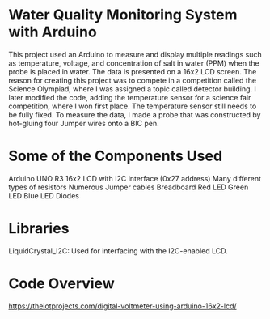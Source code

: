# Water Quality Monitoring System with Arduino

This project used an Arduino to measure and display multiple readings such as temperature, voltage, and concentration of salt in water (PPM) when the probe is placed in water. The data is presented on a 16x2 LCD screen. The reason for creating this project was to compete in a competition called the Science Olympiad, where I was assigned a topic called detector building. I later modified the code, adding the temperature sensor for a science fair competition, where I won first place. The temperature sensor still needs to be fully fixed. To measure the data, I made a probe that was constructed by hot-gluing four Jumper wires onto a BIC pen.

# Some of the Components Used
  Arduino UNO R3 
  16x2 LCD with I2C interface (0x27 address)
  Many different types of resistors
  Numerous Jumper cables
  Breadboard
  Red LED
  Green LED
  Blue LED
  Diodes
  
  # Libraries
  LiquidCrystal_I2C: Used for interfacing with the I2C-enabled LCD.

  # Code Overview
  
https://theiotprojects.com/digital-voltmeter-using-arduino-16x2-lcd/
